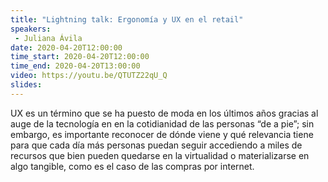 ```yaml
---
title: "Lightning talk: Ergonomía y UX en el retail"
speakers:
 - Juliana Ávila
date: 2020-04-20T12:00:00
time_start: 2020-04-20T12:00:00
time_end: 2020-04-20T13:00:00
video: https://youtu.be/QTUTZ22qU_Q
slides: 
---
```


<p>UX es un término que se ha puesto de moda en los últimos años gracias al auge de la tecnología en en la cotidianidad de las personas “de a pie”; sin embargo, es importante reconocer de dónde viene y qué relevancia tiene para que cada día más personas puedan seguir accediendo a miles de recursos que bien pueden quedarse en la virtualidad o materializarse en algo tangible, como es el caso de las compras por internet.</p>